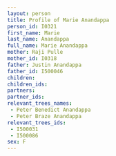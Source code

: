 ```yaml
---
layout: person
title: Profile of Marie Anandappa
person_id: I0321
first_name: Marie
last_name: Anandappa
full_name: Marie Anandappa
mother: Raji Pulle
mother_id: I0318
father: Justin Anandappa
father_id: I500046
children:
children_ids:
partners:
partner_ids:
relevant_trees_names:
 - Peter Benedict Anandappa
 - Peter Braze Anandappa
relevant_trees_ids:
 - I500031
 - I500086
sex: F
---
```


